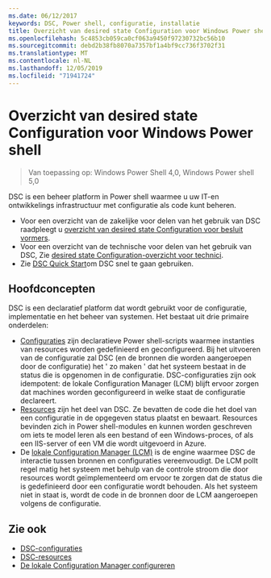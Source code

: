 ```yaml
---
ms.date: 06/12/2017
keywords: DSC, Power shell, configuratie, installatie
title: Overzicht van desired state Configuration voor Windows Power shell
ms.openlocfilehash: 5c4853cb059ca0cf063a9450f97230732bc56b10
ms.sourcegitcommit: debd2b38fb8070a7357bf1a4bf9cc736f3702f31
ms.translationtype: MT
ms.contentlocale: nl-NL
ms.lasthandoff: 12/05/2019
ms.locfileid: "71941724"
---
```

# <a name="windows-powershell-desired-state-configuration-overview"></a>Overzicht van desired state Configuration voor Windows Power shell

> Van toepassing op: Windows Power Shell 4,0, Windows Power shell 5,0

DSC is een beheer platform in Power shell waarmee u uw IT-en ontwikkelings infrastructuur met configuratie als code kunt beheren.

- Voor een overzicht van de zakelijke voor delen van het gebruik van DSC raadpleegt u [overzicht van desired state Configuration voor besluit vormers](decisionMaker.md).
- Voor een overzicht van de technische voor delen van het gebruik van DSC, Zie [desired state Configuration-overzicht voor technici](DscForEngineers.md).
- Zie [DSC Quick Start](../quickstarts/website-quickstart.md)om DSC snel te gaan gebruiken.

## <a name="key-concepts"></a>Hoofdconcepten

DSC is een declaratief platform dat wordt gebruikt voor de configuratie, implementatie en het beheer van systemen. Het bestaat uit drie primaire onderdelen:

- [Configuraties](../configurations/configurations.md) zijn declaratieve Power shell-scripts waarmee instanties van resources worden gedefinieerd en geconfigureerd.
    Bij het uitvoeren van de configuratie zal DSC (en de bronnen die worden aangeroepen door de configuratie) het ' zo maken ' dat het systeem bestaat in de status die is opgenomen in de configuratie.
    DSC-configuraties zijn ook idempotent: de lokale Configuration Manager (LCM) blijft ervoor zorgen dat machines worden geconfigureerd in welke staat de configuratie declareert.
- [Resources](../resources/resources.md) zijn het deel van DSC. Ze bevatten de code die het doel van een configuratie in de opgegeven status plaatst en bewaart.
    Resources bevinden zich in Power shell-modules en kunnen worden geschreven om iets te model leren als een bestand of een Windows-proces, of als een IIS-server of een VM die wordt uitgevoerd in Azure.
- De [lokale Configuration Manager (LCM)](../managing-nodes/metaConfig.md) is de engine waarmee DSC de interactie tussen bronnen en configuraties vereenvoudigt.
    De LCM pollt regel matig het systeem met behulp van de controle stroom die door resources wordt geïmplementeerd om ervoor te zorgen dat de status die is gedefinieerd door een configuratie wordt behouden.
    Als het systeem niet in staat is, wordt de code in de bronnen door de LCM aangeroepen volgens de configuratie.

## <a name="see-also"></a>Zie ook

- [DSC-configuraties](../configurations/configurations.md)
- [DSC-resources](../resources/resources.md)
- [De lokale Configuration Manager configureren](../managing-nodes/metaConfig.md)
